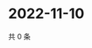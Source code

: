 # 2022-11-10

共 0 条

<!-- BEGIN WEIBO -->
<!-- 最后更新时间 Thu Nov 10 2022 14:21:08 GMT+0800 (China Standard Time) -->

<!-- END WEIBO -->

